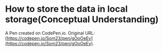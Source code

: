 # How to store the data in local storage(Conceptual Understanding)

A Pen created on CodePen.io. Original URL: [https://codepen.io/Som23/pen/gOoOeEv](https://codepen.io/Som23/pen/gOoOeEv).


